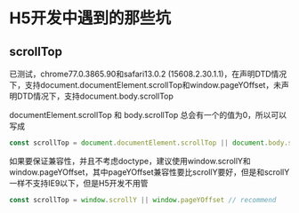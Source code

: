 

# H5开发中遇到的那些坑

## scrollTop

已测试，chrome77.0.3865.90和safari13.0.2 (15608.2.30.1.1)，在声明DTD情况下，支持document.documentElement.scrollTop和window.pageYOffset，未声明DTD情况下，支持document.body.scrollTop

documentElement.scrollTop 和 body.scrollTop 总会有一个的值为0，所以可以写成

~~~javascript
const scrollTop = document.documentElement.scrollTop || document.body.scrollTop
~~~

如果要保证兼容性，并且不考虑doctype，建议使用window.scrollY和window.pageYOffset，其中pageYOffset兼容性要比scrollY要好，但是和scrollY一样不支持IE9以下，但是H5开发不用管

~~~javascript
const scrollTop = window.scrollY || window.pageYOffset // recommend
~~~

